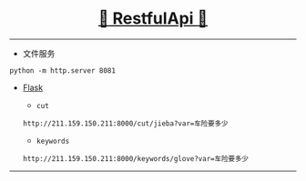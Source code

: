 [<h1 align = "center">:rocket: RestfulApi :facepunch:</h1>][0]

---
- 文件服务

`python -m http.server 8081`

- [Flask][1]

  - `cut`
  
  `http://211.159.150.211:8000/cut/jieba?var=车险要多少`
  
  - `keywords`
  
  `http://211.159.150.211:8000/keywords/glove?var=车险要多少`



---
[0]: https://mp.weixin.qq.com/s/2ZKDNF-FrMZe7L-vAtwhZw
[1]: https://github.com/Jie-Yuan/MyTools/blob/master/8_RestfulApi/FlaskDemo.md
